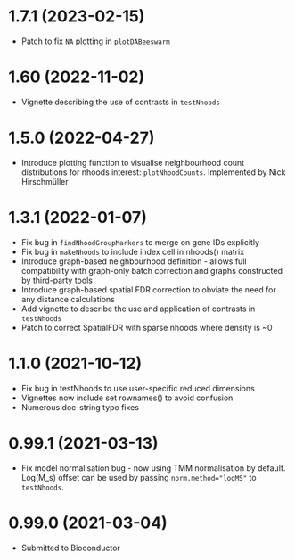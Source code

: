 # 1.7.1 (2023-02-15)
+ Patch to fix `NA` plotting in `plotDABeeswarm`

# 1.60 (2022-11-02)
+ Vignette describing the use of contrasts in `testNhoods`

# 1.5.0 (2022-04-27)
+ Introduce plotting function to visualise neighbourhood count distributions for nhoods interest: `plotNhoodCounts`. Implemented by Nick Hirschmüller

# 1.3.1 (2022-01-07)
+ Fix bug in `findNhoodGroupMarkers` to merge on gene IDs explicitly
+ Fix bug in `makeNhoods` to include index cell in nhoods() matrix
+ Introduce graph-based neighbourhood definition - allows full compatibility with graph-only batch correction and graphs constructed by third-party tools
+ Introduce graph-based spatial FDR correction to obviate the need for any distance calculations
+ Add vignette to describe the use and application of contrasts in `testNhoods`
+ Patch to correct SpatialFDR with sparse nhoods where density is ~0

# 1.1.0 (2021-10-12)
+ Fix bug in testNhoods to use user-specific reduced dimensions
+ Vignettes now include set rownames() to avoid confusion
+ Numerous doc-string typo fixes

# 0.99.1 (2021-03-13)
+ Fix model normalisation bug - now using TMM normalisation by default. Log(M_s) offset can be used by passing `norm.method="logMS"` to `testNhoods`.

# 0.99.0 (2021-03-04)
+ Submitted to Bioconductor

